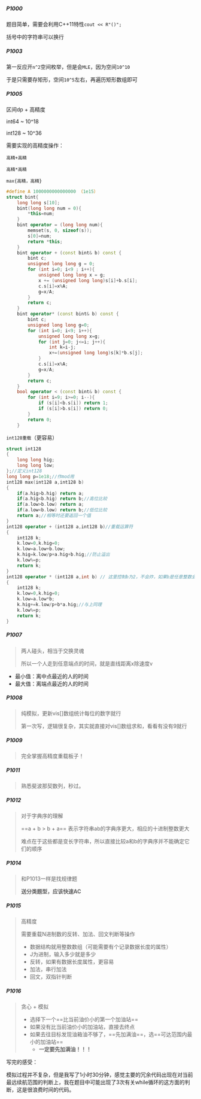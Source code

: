 ##### P1000

题目简单，需要会利用C++11特性`cout << R"()";`

括号中的字符串可以换行

##### P1003

第一反应开`n^2`空间枚举，但是会`MLE`，因为空间`10^10`

于是只需要存矩形，空间`10^5`左右，再遍历矩形数组即可

##### P1005

区间dp + 高精度

int64 ~ 10^18 

int128 ~ 10^36

需要实现的高精度操作：

`高精+高精`

`高精*高精`

`max{高精，高精}`

```cpp
#define A 1000000000000000 （1e15）
struct bint{
	long long s[10];
	bint(long long num = 0){
		*this=num;
	}
	bint operator = (long long num){
		memset(s, 0, sizeof(s));
		s[0]=num;
		return *this;
	}
	bint operator + (const bint& b) const {
		bint c;
		unsigned long long g = 0;
		for (int i=0; i<9 ; i++){
			unsigned long long x = g;
			x += (unsigned long long)s[i]+b.s[i];
			c.s[i]=x%A;
			g=x/A;
		}
		return c;
	}
	bint operator* (const bint& b) const {
		bint c;
		unsigned long long g=0;
		for (int i=0; i<9; i++){
			unsigned long long x=g;
			for (int j=0; j<=i; j++){
				int k=i-j;
				x+=(unsigned long long)s[k]*b.s[j];
			}
			c.s[i]=x%A;
			g=x/A;
		}
		return c;
	}
	bool operator < (const bint& b) const {
		for (int i=9; i>=0; i--){
			if (s[i]<b.s[i]) return 1;
			if (s[i]>b.s[i]) return 0;
		}
		return 0;	
	}
```

`int128重载`（更容易）

```cpp
struct int128
{
    long long hig;
    long long low;
};//定义int128
long long p=1e18;//作mod用
int128 max(int128 a,int128 b)
{
	if(a.hig>b.hig) return a;
	if(a.hig<b.hig) return b;//高位比较
	if(a.low>b.low) return a;
	if(a.low<b.low) return b;//低位比较
	return a;//相等时还要返回一个值
}
int128 operator + (int128 a,int128 b)//重载运算符
{
    int128 k;
    k.low=0,k.hig=0;
    k.low=a.low+b.low;
    k.hig=k.low/p+a.hig+b.hig;//防止溢出
    k.low%=p;
    return k;
}
int128 operator * (int128 a,int b) // 这里控制b为2，不会炸，如果b是任意整数会炸
{
	int128 k;
	k.low=0,k.hig=0;
	k.low=a.low*b;
	k.hig+=k.low/p+b*a.hig;//与上同理
	k.low%=p;
	return k;
}
```

##### P1007

>   两人碰头，相当于交换灵魂
>
>   所以一个人走到任意端点的时间，就是直线距离x除速度v

*   最小值：离中点最近的人的时间
*   最大值：离端点最近的人的时间

##### P1008

>   纯模拟，更新vis[]数组统计每位的数字就行
>
>   第一次写，逻辑很复杂，其实就直接对vis[]数组求和，看看有没有9就行

##### P1009

>   完全掌握高精度重载板子！

##### P1011

>   熟悉斐波那契数列，秒过。

##### P1012

>   对于字典序的理解
>
>   ==a + b > b + a== 表示字符串ab的字典序更大，相应的十进制整数更大
>
>   难点在于这些都是变长字符串，所以直接比较a和b的字典序并不能确定它们的顺序

##### P1014

>   和P1013一样是找规律题
>
>   **送分类题型，应该快速AC**

##### P1015

>   高精度
>
>   需要重载N进制数的反转、加法、回文判断等操作
>
>   *   数据结构就用整数数组（可能需要有个记录数据长度的属性）
>   *   J为进制，输入多少就是多少
>   *   反转，如果有数据长度属性，更容易
>   *   加法，串行加法
>   *   回文，双指针判断

##### P1016

>   贪心 + 模拟
>
>   *   选择下一个==比当前油价小的第一个加油站==
>   *   如果没有比当前油价小的加油站，直接去终点
>   *   如果去往目标发现油箱油不够了，==先加满油==，选==可达范围内最小的加油站==
>       *   **一定要先加满油！！！**

写完的感受：

​	模拟过程并不复杂，但是我写了1小时30分钟，感觉主要的冗余代码出现在对当前最远续航范围的判断上，我在题目中可能出现了3次有关while循环的这方面的判断，这是很浪费时间的代码。
